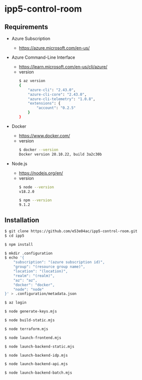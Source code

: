 # ipp5-control-room

## Requirements

- Azure Subscription
    - https://azure.microsoft.com/en-us/

- Azure Command-Line Interface
    - https://learn.microsoft.com/en-us/cli/azure/
    - version
        ~~~~~ sh
        $ az version
        {
            "azure-cli": "2.43.0",
            "azure-cli-core": "2.43.0",
            "azure-cli-telemetry": "1.0.8",
            "extensions": {
                "account": "0.2.5"
            }
        }
        ~~~~~

- Docker
    - https://www.docker.com/
    - version
        ~~~~~ sh
        $ docker --version
        Docker version 20.10.22, build 3a2c30b
        ~~~~~

- Node.js
    - https://nodejs.org/en/
    - version
        ~~~~~ sh
        $ node --version
        v18.2.0
        ~~~~~
        ~~~~~ sh
        $ npm --version
        9.1.2
        ~~~~~

## Installation

~~~~~ sh
$ git clone https://github.com/e53e04ac/ipp5-control-room.git
$ cd ipp5

$ npm install

$ mkdir .configuration
$ echo '{ 
    "subscription": "(azure subscription id)",
    "group": "(resource group name)",
    "location": "(location)",
    "realm": "(realm)",
    "az": "az",
    "docker": "docker",
    "node": "node"
}' > .configuration/metadata.json

$ az login

$ node generate-keys.mjs

$ node build-static.mjs

$ node terraform.mjs

$ node launch-frontend.mjs

$ node launch-backend-static.mjs

$ node launch-backend-idp.mjs

$ node launch-backend-api.mjs

$ node launch-backend-batch.mjs
~~~~~
